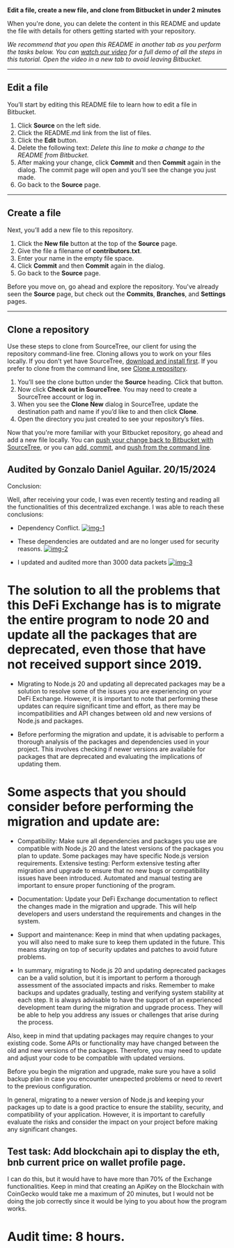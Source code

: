 **Edit a file, create a new file, and clone from Bitbucket in under 2 minutes**

When you're done, you can delete the content in this README and update the file with details for others getting started with your repository.

*We recommend that you open this README in another tab as you perform the tasks below. You can [watch our video](https://youtu.be/0ocf7u76WSo) for a full demo of all the steps in this tutorial. Open the video in a new tab to avoid leaving Bitbucket.*

---

## Edit a file

You’ll start by editing this README file to learn how to edit a file in Bitbucket.

1. Click **Source** on the left side.
2. Click the README.md link from the list of files.
3. Click the **Edit** button.
4. Delete the following text: *Delete this line to make a change to the README from Bitbucket.*
5. After making your change, click **Commit** and then **Commit** again in the dialog. The commit page will open and you’ll see the change you just made.
6. Go back to the **Source** page.

---

## Create a file

Next, you’ll add a new file to this repository.

1. Click the **New file** button at the top of the **Source** page.
2. Give the file a filename of **contributors.txt**.
3. Enter your name in the empty file space.
4. Click **Commit** and then **Commit** again in the dialog.
5. Go back to the **Source** page.

Before you move on, go ahead and explore the repository. You've already seen the **Source** page, but check out the **Commits**, **Branches**, and **Settings** pages.

---

## Clone a repository

Use these steps to clone from SourceTree, our client for using the repository command-line free. Cloning allows you to work on your files locally. If you don't yet have SourceTree, [download and install first](https://www.sourcetreeapp.com/). If you prefer to clone from the command line, see [Clone a repository](https://confluence.atlassian.com/x/4whODQ).

1. You’ll see the clone button under the **Source** heading. Click that button.
2. Now click **Check out in SourceTree**. You may need to create a SourceTree account or log in.
3. When you see the **Clone New** dialog in SourceTree, update the destination path and name if you’d like to and then click **Clone**.
4. Open the directory you just created to see your repository’s files.

Now that you're more familiar with your Bitbucket repository, go ahead and add a new file locally. You can [push your change back to Bitbucket with SourceTree](https://confluence.atlassian.com/x/iqyBMg), or you can [add, commit,](https://confluence.atlassian.com/x/8QhODQ) and [push from the command line](https://confluence.atlassian.com/x/NQ0zDQ).

## Audited by Gonzalo Daniel Aguilar. 20/15/2024

Conclusion:

Well, after receiving your code, I was even recently testing and reading all the functionalities of this decentralized exchange.
I was able to reach these conclusions:
* Dependency Conflict.
<a href="https://ibb.co/BygvLpB"><img src="https://i.ibb.co/BygvLpB/img-1.jpg" alt="img-1" border="0"></a>

* These dependencies are outdated and are no longer used for security reasons.
<a href="https://ibb.co/Vjx3RcC"><img src="https://i.ibb.co/Vjx3RcC/img-2.jpg" alt="img-2" border="0"></a>

* I updated and audited more than 3000 data packets
<a href="https://ibb.co/XFZ4GXx"><img src="https://i.ibb.co/XFZ4GXx/img-3.jpg" alt="img-3" border="0"></a>

# The solution to all the problems that this DeFi Exchange has is to migrate the entire program to node 20 and update all the packages that are deprecated, even those that have not received support since 2019.

* Migrating to Node.js 20 and updating all deprecated packages may be a solution to resolve some of the issues you are experiencing on your DeFi Exchange. However, it is important to note that performing these updates can require significant time and effort, as there may be incompatibilities and API changes between old and new versions of Node.js and packages.

* Before performing the migration and update, it is advisable to perform a thorough analysis of the packages and dependencies used in your project. This involves checking if newer versions are available for packages that are deprecated and evaluating the implications of updating them.

# Some aspects that you should consider before performing the migration and update are:

* Compatibility: Make sure all dependencies and packages you use are compatible with Node.js 20 and the latest versions of the packages you plan to update. Some packages may have specific Node.js version requirements.
Extensive testing: Perform extensive testing after migration and upgrade to ensure that no new bugs or compatibility issues have been introduced. Automated and manual testing are important to ensure proper functioning of the program.

* Documentation: Update your DeFi Exchange documentation to reflect the changes made in the migration and upgrade. This will help developers and users understand the requirements and changes in the system.

* Support and maintenance: Keep in mind that when updating packages, you will also need to make sure to keep them updated in the future. This means staying on top of security updates and patches to avoid future problems.

* In summary, migrating to Node.js 20 and updating deprecated packages can be a valid solution, but it is important to perform a thorough assessment of the associated impacts and risks. Remember to make backups and updates gradually, testing and verifying system stability at each step. It is always advisable to have the support of an experienced development team during the migration and upgrade process. They will be able to help you address any issues or challenges that arise during the process.

Also, keep in mind that updating packages may require changes to your existing code. Some APIs or functionality may have changed between the old and new versions of the packages. Therefore, you may need to update and adjust your code to be compatible with updated versions.

Before you begin the migration and upgrade, make sure you have a solid backup plan in case you encounter unexpected problems or need to revert to the previous configuration.

In general, migrating to a newer version of Node.js and keeping your packages up to date is a good practice to ensure the stability, security, and compatibility of your application. However, it is important to carefully evaluate the risks and consider the impact on your project before making any significant changes.

## Test task: Add blockchain api to display the eth, bnb current price on wallet profile page.

I can do this, but it would have to have more than 70% of the Exchange functionalities. Keep in mind that creating an ApiKey on the Blockchain with CoinGecko would take me a maximum of 20 minutes, but I would not be doing the job correctly since it would be lying to you about how the program works.

# Audit time: 8 hours.
